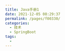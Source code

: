 ```yaml
---
title: Java手册1
date: 2021-12-05 08:29:37
permalink: /pages/f00330/
categories:
  - 技术
  - SpringBoot
tags:
  - 
---
```

